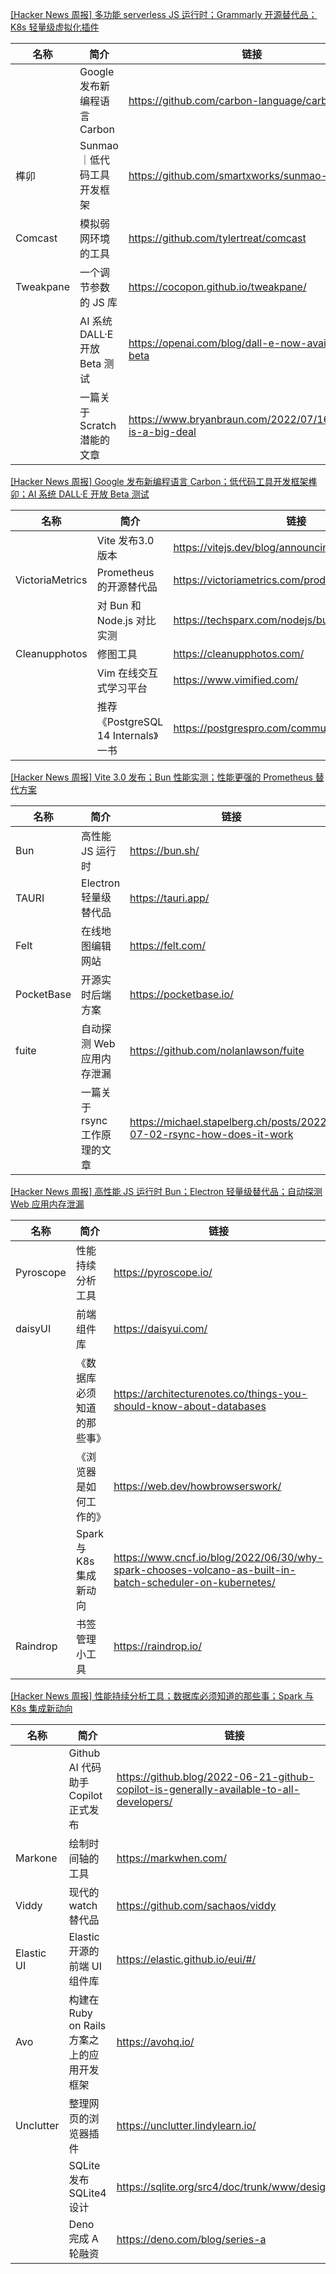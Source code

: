 [[Hacker News 周报] 多功能 serverless JS 运行时；Grammarly 开源替代品；K8s 轻量级虚拟化插件](https://www.bilibili.com/video/BV1mT411j7LR)
            <table>            <theader>
                <th>名称</th>
                <th>简介</th>
                <th>链接</th>
            </theader>            <tbody>                <tr>
                    <td></td>
                    <td>Google 发布新编程语言 Carbon</td>
                    <td>https://github.com/carbon-language/carbon-lang</td>
                </tr>                <tr>
                    <td>榫卯</td>
                    <td>Sunmao ｜低代码工具开发框架</td>
                    <td>https://github.com/smartxworks/sunmao-ui</td>
                </tr>                <tr>
                    <td>Comcast</td>
                    <td>模拟弱网环境的工具</td>
                    <td>https://github.com/tylertreat/comcast</td>
                </tr>                <tr>
                    <td>Tweakpane</td>
                    <td>一个调节参数的 JS 库</td>
                    <td>https://cocopon.github.io/tweakpane/</td>
                </tr>                <tr>
                    <td></td>
                    <td>AI 系统 DALL·E 开放 Beta 测试</td>
                    <td>https://openai.com/blog/dall-e-now-available-in-beta</td>
                </tr>                <tr>
                    <td></td>
                    <td>一篇关于 Scratch 潜能的文章</td>
                    <td>https://www.bryanbraun.com/2022/07/16/scratch-is-a-big-deal</td>
                </tr>            </tbody>            </table>
[[Hacker News 周报] Google 发布新编程语言 Carbon；低代码工具开发框架榫卯；AI 系统 DALL·E 开放 Beta 测试](https://www.bilibili.com/video/BV1hV4y177P9)
            <table>            <theader>
                <th>名称</th>
                <th>简介</th>
                <th>链接</th>
            </theader>            <tbody>                <tr>
                    <td></td>
                    <td>Vite 发布3.0版本</td>
                    <td>https://vitejs.dev/blog/announcing-vite3.html</td>
                </tr>                <tr>
                    <td>VictoriaMetrics</td>
                    <td>Prometheus 的开源替代品</td>
                    <td>https://victoriametrics.com/products/open-source/</td>
                </tr>                <tr>
                    <td></td>
                    <td>对 Bun 和 Node.js 对比实测</td>
                    <td>https://techsparx.com/nodejs/bun/1st-trial.html</td>
                </tr>                <tr>
                    <td>Cleanupphotos</td>
                    <td>修图工具</td>
                    <td>https://cleanupphotos.com/</td>
                </tr>                <tr>
                    <td></td>
                    <td>Vim 在线交互式学习平台</td>
                    <td>https://www.vimified.com/</td>
                </tr>                <tr>
                    <td></td>
                    <td>推荐《PostgreSQL 14 Internals》一书</td>
                    <td>https://postgrespro.com/community/books/internals</td>
                </tr>            </tbody>            </table>
[[Hacker News 周报] Vite 3.0 发布；Bun 性能实测；性能更强的 Prometheus 替代方案](https://www.bilibili.com/video/BV16N4y1T7Hu)
            <table>            <theader>
                <th>名称</th>
                <th>简介</th>
                <th>链接</th>
            </theader>            <tbody>                <tr>
                    <td>Bun</td>
                    <td>高性能 JS 运行时</td>
                    <td>https://bun.sh/</td>
                </tr>                <tr>
                    <td>TAURI</td>
                    <td>Electron 轻量级替代品</td>
                    <td>https://tauri.app/</td>
                </tr>                <tr>
                    <td>Felt</td>
                    <td>在线地图编辑网站</td>
                    <td>https://felt.com/</td>
                </tr>                <tr>
                    <td>PocketBase</td>
                    <td>开源实时后端方案</td>
                    <td>https://pocketbase.io/</td>
                </tr>                <tr>
                    <td>fuite</td>
                    <td>自动探测 Web 应用内存泄漏</td>
                    <td>https://github.com/nolanlawson/fuite</td>
                </tr>                <tr>
                    <td></td>
                    <td>一篇关于 rsync 工作原理的文章</td>
                    <td>https://michael.stapelberg.ch/posts/2022-07-02-rsync-how-does-it-work</td>
                </tr>            </tbody>            </table>
[[Hacker News 周报] 高性能 JS 运行时 Bun；Electron 轻量级替代品；自动探测 Web 应用内存泄漏](https://www.bilibili.com/video/BV1Wg411f7VV)
            <table>            <theader>
                <th>名称</th>
                <th>简介</th>
                <th>链接</th>
            </theader>            <tbody>                <tr>
                    <td>Pyroscope</td>
                    <td>性能持续分析工具</td>
                    <td>https://pyroscope.io/</td>
                </tr>                <tr>
                    <td>daisyUI</td>
                    <td>前端组件库</td>
                    <td>https://daisyui.com/</td>
                </tr>                <tr>
                    <td></td>
                    <td>《数据库必须知道的那些事》</td>
                    <td>https://architecturenotes.co/things-you-should-know-about-databases</td>
                </tr>                <tr>
                    <td></td>
                    <td>《浏览器是如何工作的》</td>
                    <td>https://web.dev/howbrowserswork/</td>
                </tr>                <tr>
                    <td></td>
                    <td>Spark 与 K8s 集成新动向</td>
                    <td>https://www.cncf.io/blog/2022/06/30/why-spark-chooses-volcano-as-built-in-batch-scheduler-on-kubernetes/</td>
                </tr>                <tr>
                    <td>Raindrop</td>
                    <td>书签管理小工具</td>
                    <td>https://raindrop.io/</td>
                </tr>            </tbody>            </table>
[[Hacker News 周报] 性能持续分析工具；数据库必须知道的那些事；Spark 与 K8s 集成新动向](https://www.bilibili.com/video/BV1Xr4y1M7T7)
            <table>            <theader>
                <th>名称</th>
                <th>简介</th>
                <th>链接</th>
            </theader>            <tbody>                <tr>
                    <td></td>
                    <td>Github AI 代码助手 Copilot 正式发布</td>
                    <td>https://github.blog/2022-06-21-github-copilot-is-generally-available-to-all-developers/</td>
                </tr>                <tr>
                    <td>Markone</td>
                    <td>绘制时间轴的工具</td>
                    <td>https://markwhen.com/</td>
                </tr>                <tr>
                    <td>Viddy</td>
                    <td>现代的 watch 替代品</td>
                    <td>https://github.com/sachaos/viddy</td>
                </tr>                <tr>
                    <td>Elastic UI</td>
                    <td>Elastic 开源的前端 UI 组件库</td>
                    <td>https://elastic.github.io/eui/#/</td>
                </tr>                <tr>
                    <td>Avo</td>
                    <td>构建在 Ruby on Rails 方案之上的应用开发框架</td>
                    <td>https://avohq.io/</td>
                </tr>                <tr>
                    <td>Unclutter</td>
                    <td>整理网页的浏览器插件</td>
                    <td>https://unclutter.lindylearn.io/</td>
                </tr>                <tr>
                    <td></td>
                    <td>SQLite 发布 SQLite4 设计</td>
                    <td>https://sqlite.org/src4/doc/trunk/www/design.wiki</td>
                </tr>                <tr>
                    <td></td>
                    <td>Deno 完成 A 轮融资</td>
                    <td>https://deno.com/blog/series-a</td>
                </tr>            </tbody>            </table>